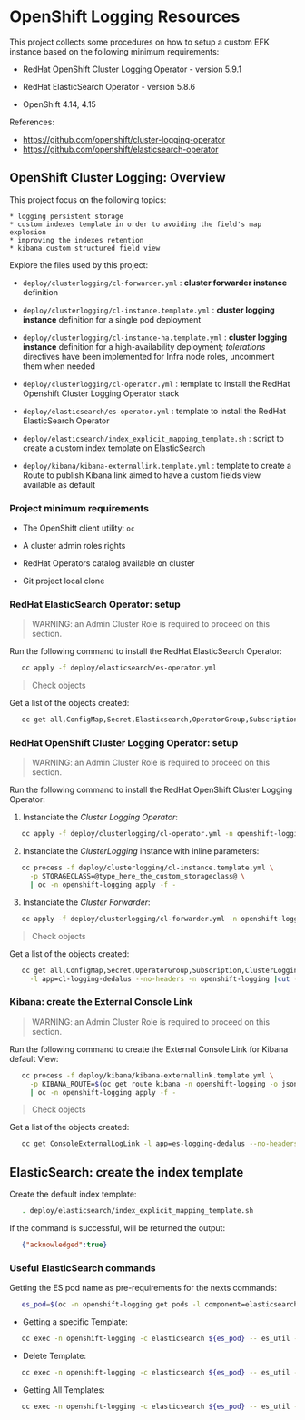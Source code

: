 # OpenShift Logging Resources

This project collects some procedures on how to setup a custom EFK instance based on the following minimum requirements:

* RedHat OpenShift Cluster Logging Operator - version 5.9.1

* RedHat ElasticSearch Operator - version 5.8.6

* OpenShift 4.14, 4.15

References:

* <https://github.com/openshift/cluster-logging-operator>
* <https://github.com/openshift/elasticsearch-operator>

## OpenShift Cluster Logging: Overview

This project focus on the following topics:

    * logging persistent storage
    * custom indexes template in order to avoiding the field's map explosion
    * improving the indexes retention
    * kibana custom structured field view

Explore the files used by this project:

* ```deploy/clusterlogging/cl-forwarder.yml``` : __cluster forwarder instance__ definition

* ```deploy/clusterlogging/cl-instance.template.yml``` : __cluster logging instance__ definition for a single pod deployment

* ```deploy/clusterlogging/cl-instance-ha.template.yml``` : __cluster logging instance__ definition for a high-availability deployment; _tolerations_ directives have been implemented for Infra node roles, uncomment them when needed

* ```deploy/clusterlogging/cl-operator.yml``` : template to install the RedHat Openshift Cluster Logging Operator stack

* ```deploy/elasticsearch/es-operator.yml``` : template to install the RedHat ElasticSearch Operator

* ```deploy/elasticsearch/index_explicit_mapping_template.sh``` : script to create a custom index template on ElasticSearch

* ```deploy/kibana/kibana-externallink.template.yml``` : template to create a Route to publish Kibana link aimed to have a custom fields view available as default

### Project minimum requirements

* The OpenShift client utility: ```oc```

* A cluster admin roles rights

* RedHat Operators catalog available on cluster

* Git project local clone

### RedHat ElasticSearch Operator: setup

> WARNING: an Admin Cluster Role is required to proceed on this section.

Run the following command to install the RedHat ElasticSearch Operator:

```bash
   oc apply -f deploy/elasticsearch/es-operator.yml
```

> Check objects

Get a list of the objects created:

```bash
   oc get all,ConfigMap,Secret,Elasticsearch,OperatorGroup,Subscription -l app=es-logging-dedalus --no-headers -n openshift-operators-redhat |cut -d' ' -f1
```

### RedHat OpenShift Cluster Logging Operator: setup

> WARNING: an Admin Cluster Role is required to proceed on this section.

Run the following command to install the RedHat OpenShift Cluster Logging Operator:

1. Instanciate the _Cluster Logging Operator_:

```bash
   oc apply -f deploy/clusterlogging/cl-operator.yml -n openshift-logging
```

2. Instanciate the _ClusterLogging_ instance with inline parameters:

```bash
   oc process -f deploy/clusterlogging/cl-instance.template.yml \
     -p STORAGECLASS=@type_here_the_custom_storageclass@ \
     | oc -n openshift-logging apply -f -
```

3. Instanciate the _Cluster Forwarder_:

```bash
   oc apply -f deploy/clusterlogging/cl-forwarder.yml -n openshift-logging
```

> Check objects

Get a list of the objects created:

```bash
   oc get all,ConfigMap,Secret,OperatorGroup,Subscription,ClusterLogging,ClusterLogForwarder \
     -l app=cl-logging-dedalus --no-headers -n openshift-logging |cut -d' ' -f1
```

### Kibana: create the External Console Link

> WARNING: an Admin Cluster Role is required to proceed on this section.

Run the following command to create the External Console Link for Kibana default View:

```bash
   oc process -f deploy/kibana/kibana-externallink.template.yml \
     -p KIBANA_ROUTE=$(oc get route kibana -n openshift-logging -o jsonpath='{.spec.host}') \
     | oc -n openshift-logging apply -f -
```

> Check objects

Get a list of the objects created:

```bash
   oc get ConsoleExternalLogLink -l app=es-logging-dedalus --no-headers -n openshift-logging |cut -d' ' -f1
```

## ElasticSearch: create the index template

Create the default index template:

```bash
   . deploy/elasticsearch/index_explicit_mapping_template.sh
```

If the command is successful, will be returned the output:

```json
   {"acknowledged":true}
```

### Useful ElasticSearch commands

Getting the ES pod name as pre-requirements for the nexts commands:

```bash
   es_pod=$(oc -n openshift-logging get pods -l component=elasticsearch --no-headers | head -1 | cut -d" " -f1)
```

* Getting a specific Template:

```bash
   oc exec -n openshift-logging -c elasticsearch ${es_pod} -- es_util --query=_template/dedalus_es_template
```

* Delete Template:

```bash
   oc exec -n openshift-logging -c elasticsearch ${es_pod} -- es_util --query=_template/dedalus_es_template -XDELETE
```

* Getting All Templates:

```bash
   oc exec -n openshift-logging -c elasticsearch ${es_pod} -- es_util --query=_template | jq "[.]"
```
